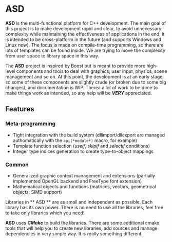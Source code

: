 # ASD
**ASD** is the multi-functional platform for C++ development. The main goal of this project is to make development rapid and clear, to avoid unnecessary complexity while maintaining the effectiveness of applications in the end. It is intended to be cross-platform in the future (and supports Windows and Linux now). The focus is made on compile-time programming, so there are lots of templates can be found inside. We are trying to move the complexity from user space to library space in this way.

The **ASD** project is inspired by Boost but is meant to provide more high-level components and tools to deal with graphics, user input, physics, scene management and so on. At this point, the development is at an early stage, so some of these components are slightly crude (or broken due to some big changes), and documentation is WIP. Therea a lot of work to be done to make things work as intended, so any help will be __*VERY*__ appreciated.

## Features
### Meta-programming
- Tight integration with the build system (dllimport/dllexport are managed authomatically with the `api(*module*)` macro, for example)
- Template function selection (*useif*, *skipif* and *selectif* conditions)
- Integer type indices generation to create type-to-object mappings

### Common
- Generalized graphic context management and extensions (partially implemented OpenGL backend and FreeType font extension)
- Mathematical objects and functions (matrices, vectors, geometrical objects; SIMD support)

Libraries in ** ASD ** are as small and independent as possible. Each library has its own power. There is no need to use all the libraries, feel free to take only libraries which you need!

**ASD** uses __*CMake*__ to build the libraries. There are some additional cmake tools that will help you to create new libraries, add sources and manage dependencies in very simple way. It is really something different.
